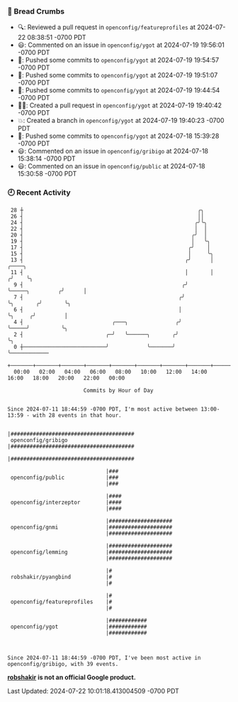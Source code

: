 ### 🍞 Bread Crumbs

 * 🔍: Reviewed a pull request in  `openconfig/featureprofiles` at 2024-07-22 08:38:51 -0700 PDT
 * 😃: Commented on an issue in `openconfig/ygot` at 2024-07-19 19:56:01 -0700 PDT
 * 🚢: Pushed some commits to `openconfig/ygot` at 2024-07-19 19:54:57 -0700 PDT
 * 🚢: Pushed some commits to `openconfig/ygot` at 2024-07-19 19:51:07 -0700 PDT
 * 🚢: Pushed some commits to `openconfig/ygot` at 2024-07-19 19:44:54 -0700 PDT
 * ✍🏼: Created a pull request in `openconfig/ygot` at 2024-07-19 19:40:42 -0700 PDT
 * 💥: Created a branch in `openconfig/ygot` at 2024-07-19 19:40:23 -0700 PDT
 * 🚢: Pushed some commits to `openconfig/ygot` at 2024-07-18 15:39:28 -0700 PDT
 * 😃: Commented on an issue in `openconfig/gribigo` at 2024-07-18 15:38:14 -0700 PDT
 * 😃: Commented on an issue in `openconfig/public` at 2024-07-18 15:30:58 -0700 PDT

### 🕘 Recent Activity
```
 28 ┼                                                       ╭╮
 26 ┤                                                       ││
 24 ┤                                                      ╭╯╰╮
 22 ┤                                                      │  │
 20 ┤                                                     ╭╯  │
 19 ┤                                                     │   ╰╮
 17 ┤                                                    ╭╯    │
 15 ┤                                                    │     ╰╮
 13 ┤                                                   ╭╯      │                 ╭────╮
 11 ┤                                                   │       │                ╭╯    ╰╮
  9 ┤                                                  ╭╯       ╰─────╮         ╭╯      │
  7 ┤                                                 ╭╯              ╰╮       ╭╯       ╰╮
  6 ┤                                                 │                ╰╮     ╭╯         │
  4 ┤                            ╭───╮               ╭╯                 ╰─────╯          ╰╮
  2 ┤                          ╭─╯   ╰──────╮       ╭╯                                    ╰╮
  0 ┼──────────────────────────╯            ╰───────╯                                      ╰────────────
    +───────+───────+───────+───────+───────+───────+───────+───────+───────+───────+───────+───────+────
  00:00   02:00   04:00   06:00   08:00   10:00   12:00   14:00   16:00   18:00   20:00   22:00   00:00   

						Commits by Hour of Day


Since 2024-07-11 18:44:59 -0700 PDT, I'm most active between 13:00-13:59 - with 28 events in that hour.

```



```
                               |#######################################
 openconfig/gribigo            |#######################################
                               |#######################################

                               |###
 openconfig/public             |###
                               |###

                               |####
 openconfig/interzeptor        |####
                               |####

                               |####################
 openconfig/gnmi               |####################
                               |####################

                               |####################
 openconfig/lemming            |####################
                               |####################

                               |#
 robshakir/pyangbind           |#
                               |#

                               |#
 openconfig/featureprofiles    |#
                               |#

                               |############
 openconfig/ygot               |############
                               |############



Since 2024-07-11 18:44:59 -0700 PDT, I've been most active in openconfig/gribigo, with 39 events.

```
**[robshakir](mailto:robjs@google.com) is not an official Google product.**  


Last Updated: 2024-07-22 10:01:18.413004509 -0700 PDT
